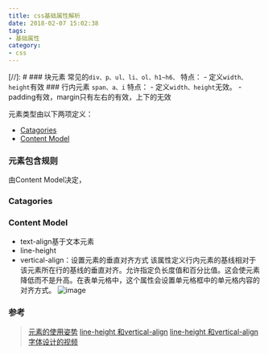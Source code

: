 ```yaml
---
title: css基础属性解析
date: 2018-02-07 15:02:38
tags:
- 基础属性
category: 
- css
---
```


[//]: # ### 块元素
    常见的`div、p、ul、li、ol、h1~h6、`
    特点：
    - 定义`width、height`有效
    ### 行内元素
    `span、a、i`
    特点：
    - 定义`width、height`无效。
    - padding有效，margin只有左右的有效，上下的无效

元素类型由以下两项定义：

- [Catagories](https://www.w3.org/TR/html/dom.html#element-dfn-categories)
- [Content Model](https://www.w3.org/TR/html/dom.html#element-dfn-content-model)

### 元素包含规则

由Content Model决定，


### Catagories

### Content Model 


- text-align基于文本元素
- line-height
- vertical-align：设置元素的垂直对齐方式
该属性定义行内元素的基线相对于该元素所在行的基线的垂直对齐。允许指定负长度值和百分比值。这会使元素降低而不是升高。在表单元格中，这个属性会设置单元格框中的单元格内容的对齐方式。
![image](/one_hour/img/css/vertical_align.jpeg)

### 参考

> [元素的使用姿势](https://www.zhihu.com/question/48130783/answer/109271752)
> [line-height 和vertical-align](http://www.cnblogs.com/xiaohuochai/p/5271217.html)
> [line-height 和vertical-align](https://zhuanlan.zhihu.com/p/25808995)
> [字体设计的视频](http://v.youku.com/v_show/id_XMzg4NDUzMDUy.html)